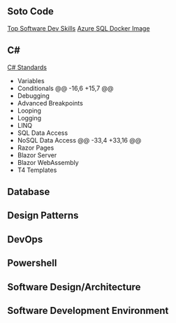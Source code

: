 ## Soto Code
[Top Software Dev Skills](./TopSoftwareDeveloperSkills.md)
[Azure SQL Docker Image](./AzureSQLEdge.md)

## C#
[C# Standards](./CSharp/CSharpCodingStandards.md)
- Variables
- Conditionals
 @@ -16,6 +15,7 @@
- Debugging
- Advanced Breakpoints
- Looping
- Logging
- LINQ
- SQL Data Access
- NoSQL Data Access
 @@ -33,4 +33,16 @@
- Razor Pages
- Blazor Server
- Blazor WebAssembly
- T4 Templates

## Database

## Design Patterns

## DevOps

## Powershell

## Software Design/Architecture

## Software Development Environment